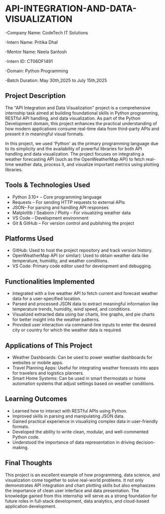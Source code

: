 # API-INTEGRATION-AND-DATA-VISUALIZATION

-Company Name: CodeTech IT Solutions

-Intern Name: Pritika Dhal

-Mentor Name: Neela Santosh

-Intern ID: CT06DF1491

-Domain: Python Programming

-Batch Duration: May 30th,2025 to July 15th,2025

## Project Description

The "API Integration and Data Visualization" project is a comprehensive internship task aimed at building foundational skills in Python programming, RESTful API handling, and data visualization. As part of the Python Development domain, this project enhances the practical understanding of how modern applications consume real-time data from third-party APIs and present it in meaningful visual formats.

In this project, we used 'Python' as the primary programming language due to its simplicity and the availability of powerful libraries for both API handling and data visualization. The project focuses on integrating a weather forecasting API (such as the OpenWeatherMap API) to fetch real-time weather data, process it, and visualize important metrics using plotting libraries.

## Tools & Technologies Used

- Python 3.10+ – Core programming language
- Requests – For sending HTTP requests to external APIs
- JSON– For parsing and handling API responses
- Matplotlib / Seaborn / Plotly – For visualizing weather data
- VS Code – Development environment
 - Git & GitHub – For version control and publishing the project

## Platforms Used

- GitHub: Used to host the project repository and track version history.
- OpenWeatherMap API (or similar): Used to obtain weather data like temperature, humidity, and weather conditions.
- VS Code: Primary code editor used for development and debugging.

## Functionalities Implemented

- Integrated with a live weather API to fetch current and forecast weather data for a user-specified location.
- Parsed and processed JSON data to extract meaningful information like temperature trends, humidity, wind speed, and conditions.
- Visualized extracted data using bar charts, line graphs, and pie charts for better insight into the weather patterns.
- Provided user interaction via command-line inputs to enter the desired city or country for which the weather data is required.

## Applications of This Project

- Weather Dashboards: Can be used to power weather dashboards for websites or mobile apps.
- Travel Planning Apps: Useful for integrating weather forecasts into apps for travelers and logistics planners.
- Smart Home Systems: Can be used in smart thermostats or home automation systems that adjust settings based on weather conditions.

## Learning Outcomes

- Learned how to interact with RESTful APIs using Python.
- Improved skills in parsing and manipulating JSON data.
- Gained practical experience in visualizing complex data in user-friendly formats.
- Developed the ability to write clean, modular, and well-commented Python code.
- Understood the importance of data representation in driving decision-making.

## Final Thoughts

This project is an excellent example of how programming, data science, and visualization come together to solve real-world problems. It not only demonstrates API integration and chart plotting skills but also emphasizes the importance of clean user interface and data presentation. The knowledge gained from this internship will serve as a strong foundation for future roles in full-stack development, data analytics, and cloud-based application development.

